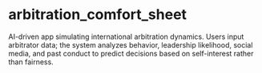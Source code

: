 # arbitration_comfort_sheet
AI-driven app simulating international arbitration dynamics. Users input arbitrator data; the system analyzes behavior, leadership likelihood, social media, and past conduct to predict decisions based on self-interest rather than fairness.
